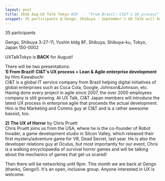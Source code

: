 ```yaml
---
layout: post
title: 2016 Aug-UX Talk Tokyo #29  -  "From Brazil! CI&T's UX process" by Hiro Kawabuchi & "The UX of Horror" by Chris Pruett
snippet: 35 participants @ Gengo, Shibuya - September's UX Talk will be in a new bigger venue. Thanks to Pivotal for agreeing to host the -
---
```

35 participants

Gengo, Shibuya 3-27-11, Yushin bldg 8F, Shibuya, Shibuya-ku, Tokyo, Japan 150-0002

UXTalkTokyo is <strong>BACK</strong> for August!

There will be two presentations:<br>
<strong>1) From Brazil! CI&amp;T's UX process + Lean &amp; Agile enterprise development</strong> by Hiro Kawabuchi<br>
CI&amp;T is a global IT service company from Brazil helping digital initiatives of global enterprises such as Coca Cola, Google, Johnson&amp;Johnson, etc. Having done every project in agile since 2007, the over 2000 employees company is still growing. At UX Talk, CI&amp;T Japan members will introduce the latest UX process in enterprise agile that proceeds the actual development. Hiro is the Marketing and Comms guy at CI&amp;T and is a rather awesome bassist, too.

<strong>2) The UX of Horror</strong> by Chris Pruett<br>
Chris Pruett joins us from the USA, where he is the co-founder of Robot Invader, a game development studio in Silcon Valley, which released their first mystery/adventure game for VR, Dead Secret, last year. He is also the developer relations guy at Oculus, but most importantly for our event, Chris is a walking encyclopaedia of survival horror games and will be talking about the mechanics of games that get us scared! 

Then there will be networking until 9pm. This month we are back at Gengo (thanks, Gengo!). It's an open, inclusive group. Anyone interested in UX is welcome.

